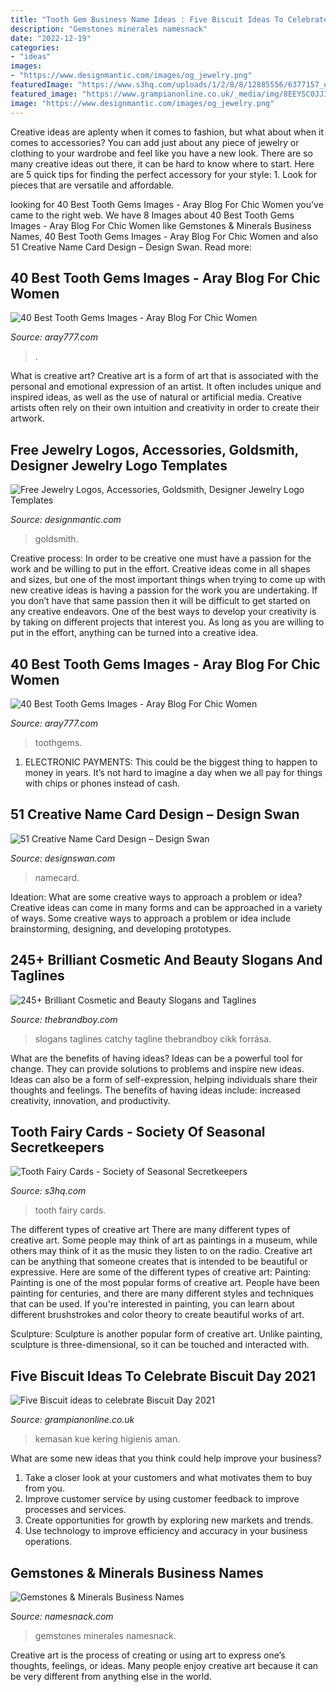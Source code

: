 ```yaml
---
title: "Tooth Gem Business Name Ideas : Five Biscuit Ideas To Celebrate Biscuit Day 2021"
description: "Gemstones minerales namesnack"
date: "2022-12-19"
categories:
- "ideas"
images:
- "https://www.designmantic.com/images/og_jewelry.png"
featuredImage: "https://www.s3hq.com/uploads/1/2/8/8/12885556/6377157_orig.jpg"
featured_image: "https://www.grampianonline.co.uk/_media/img/8EEYSC0JJIYO1L1PSXOR.jpg"
image: "https://www.designmantic.com/images/og_jewelry.png"
---
```



Creative ideas are aplenty when it comes to fashion, but what about when it comes to accessories? You can add just about any piece of jewelry or clothing to your wardrobe and feel like you have a new look. There are so many creative ideas out there, it can be hard to know where to start. Here are 5 quick tips for finding the perfect accessory for your style: 1. Look for pieces that are versatile and affordable.

	

		
looking for 40 Best Tooth Gems Images - Aray Blog For Chic Women you've came to the right web. We have 8 Images about 40 Best Tooth Gems Images - Aray Blog For Chic Women like Gemstones &amp; Minerals Business Names, 40 Best Tooth Gems Images - Aray Blog For Chic Women and also 51 Creative Name Card Design – Design Swan. Read more:
		
    
## 40 Best Tooth Gems Images - Aray Blog For Chic Women

<img loading=lazy src="http://aray777.com/wp-content/uploads/2020/03/89357347_3095121230509092_3610071327844100310_n.jpg" onerror="this.onerror=null;this.src='https://tse2.mm.bing.net/th?id=OIP.LDa_HZ4t1BD8lC5FI2OT8QHaHa&amp;pid=15.1';" alt="40 Best Tooth Gems Images - Aray Blog For Chic Women">

_Source: aray777.com_

>. 

	

What is creative art?
Creative art is a form of art that is associated with the personal and emotional expression of an artist. It often includes unique and inspired ideas, as well as the use of natural or artificial media. Creative artists often rely on their own intuition and creativity in order to create their artwork.

    
## Free Jewelry Logos, Accessories, Goldsmith, Designer Jewelry Logo Templates

<img loading=lazy src="https://www.designmantic.com/images/og_jewelry.png" onerror="this.onerror=null;this.src='https://tse4.mm.bing.net/th?id=OIP.BSxZ-7CmGjRJiz3MuE2wPAHaD5&amp;pid=15.1';" alt="Free Jewelry Logos, Accessories, Goldsmith, Designer Jewelry Logo Templates">

_Source: designmantic.com_

>goldsmith. 

	

Creative process: In order to be creative one must have a passion for the work and be willing to put in the effort.
Creative ideas come in all shapes and sizes, but one of the most important things when trying to come up with new creative ideas is having a passion for the work you are undertaking. If you don’t have that same passion then it will be difficult to get started on any creative endeavors. One of the best ways to develop your creativity is by taking on different projects that interest you. As long as you are willing to put in the effort, anything can be turned into a creative idea.

    
## 40 Best Tooth Gems Images - Aray Blog For Chic Women

<img loading=lazy src="http://aray777.com/wp-content/uploads/2020/03/87346802_190865752198072_5129822863337532239_n.jpg" onerror="this.onerror=null;this.src='https://tse4.mm.bing.net/th?id=OIP.qypTa_ggDG21E3IubDjpEAHaHa&amp;pid=15.1';" alt="40 Best Tooth Gems Images - Aray Blog For Chic Women">

_Source: aray777.com_

>toothgems. 

	

1. ELECTRONIC PAYMENTS: This could be the biggest thing to happen to money in years. It’s not hard to imagine a day when we all pay for things with chips or phones instead of cash. 

    
## 51 Creative Name Card Design – Design Swan

<img loading=lazy src="https://www.designswan.com/wp-content/uploads/2008/design/namecard/namecard_002.jpg" onerror="this.onerror=null;this.src='https://tse4.mm.bing.net/th?id=OIP.xKF1rUn4R7o6cAJgdK15kwHaFj&amp;pid=15.1';" alt="51 Creative Name Card Design – Design Swan">

_Source: designswan.com_

>namecard. 

	

Ideation: What are some creative ways to approach a problem or idea?
Creative ideas can come in many forms and can be approached in a variety of ways. Some creative ways to approach a problem or idea include brainstorming, designing, and developing prototypes.

    
## 245+ Brilliant Cosmetic And Beauty Slogans And Taglines

<img loading=lazy src="https://thebrandboy.com/wp-content/uploads/2020/01/cosmetics-slogans-infographic.png" onerror="this.onerror=null;this.src='https://tse1.mm.bing.net/th?id=OIP.WrZ1UsXbh1rzx5kZcEWfCAHaLH&amp;pid=15.1';" alt="245+ Brilliant Cosmetic and Beauty Slogans and Taglines">

_Source: thebrandboy.com_

>slogans taglines catchy tagline thebrandboy cikk forrása. 

	

What are the benefits of having ideas?
Ideas can be a powerful tool for change. They can provide solutions to problems and inspire new ideas. Ideas can also be a form of self-expression, helping individuals share their thoughts and feelings. The benefits of having ideas include: increased creativity, innovation, and productivity.

    
## Tooth Fairy Cards - Society Of Seasonal Secretkeepers

<img loading=lazy src="https://www.s3hq.com/uploads/1/2/8/8/12885556/6377157_orig.jpg" onerror="this.onerror=null;this.src='https://tse1.mm.bing.net/th?id=OIP.57nY_VnRvgeFVHrlDJcOpQHaF7&amp;pid=15.1';" alt="Tooth Fairy Cards - Society of Seasonal Secretkeepers">

_Source: s3hq.com_

>tooth fairy cards. 

	

The different types of creative art
There are many different types of creative art. Some people may think of art as paintings in a museum, while others may think of it as the music they listen to on the radio. Creative art can be anything that someone creates that is intended to be beautiful or expressive. Here are some of the different types of creative art:
Painting: Painting is one of the most popular forms of creative art. People have been painting for centuries, and there are many different styles and techniques that can be used. If you're interested in painting, you can learn about different brushstrokes and color theory to create beautiful works of art.

Sculpture: Sculpture is another popular form of creative art. Unlike painting, sculpture is three-dimensional, so it can be touched and interacted with.

    
## Five Biscuit Ideas To Celebrate Biscuit Day 2021

<img loading=lazy src="https://www.grampianonline.co.uk/_media/img/8EEYSC0JJIYO1L1PSXOR.jpg" onerror="this.onerror=null;this.src='https://tse3.mm.bing.net/th?id=OIP.cFIjFFK-NX2aJGGtZC0TIAHaE8&amp;pid=15.1';" alt="Five Biscuit ideas to celebrate Biscuit Day 2021">

_Source: grampianonline.co.uk_

>kemasan kue kering higienis aman. 

	

What are some new ideas that you think could help improve your business?
1. Take a closer look at your customers and what motivates them to buy from you.
2. Improve customer service by using customer feedback to improve processes and services.
3. Create opportunities for growth by exploring new markets and trends. 
4. Use technology to improve efficiency and accuracy in your business operations.

    
## Gemstones &amp; Minerals Business Names

<img loading=lazy src="https://www.namesnack.com/images/namesnack-gemstones-minerals-business-names-4986x3324-2020084.jpeg?crop=40:21,smart&amp;width=1200&amp;dpr=2&amp;format=pjpg" onerror="this.onerror=null;this.src='https://tse4.mm.bing.net/th?id=OIP.Oea0UlIYchYoPystGpU5fAHaD4&amp;pid=15.1';" alt="Gemstones &amp; Minerals Business Names">

_Source: namesnack.com_

>gemstones minerales namesnack. 

	

Creative art is the process of creating or using art to express one’s thoughts, feelings, or ideas. Many people enjoy creative art because it can be very different from anything else in the world.

